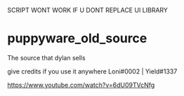 SCRIPT WONT WORK IF U DONT REPLACE UI LIBRARY
# puppyware_old_source
The source that dylan sells

give credits if you use it anywhere Loni#0002 | Yield#1337

https://www.youtube.com/watch?v=6dU09TVcNfg
